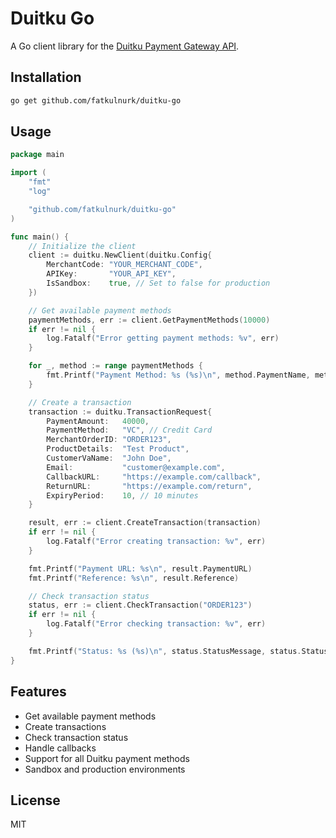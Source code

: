 # Duitku Go

A Go client library for the [Duitku Payment Gateway API](https://docs.duitku.com/api/id/).

## Installation

```bash
go get github.com/fatkulnurk/duitku-go
```

## Usage

```go
package main

import (
	"fmt"
	"log"

	"github.com/fatkulnurk/duitku-go"
)

func main() {
	// Initialize the client
	client := duitku.NewClient(duitku.Config{
		MerchantCode: "YOUR_MERCHANT_CODE",
		APIKey:       "YOUR_API_KEY",
		IsSandbox:    true, // Set to false for production
	})

	// Get available payment methods
	paymentMethods, err := client.GetPaymentMethods(10000)
	if err != nil {
		log.Fatalf("Error getting payment methods: %v", err)
	}

	for _, method := range paymentMethods {
		fmt.Printf("Payment Method: %s (%s)\n", method.PaymentName, method.PaymentMethod)
	}

	// Create a transaction
	transaction := duitku.TransactionRequest{
		PaymentAmount:   40000,
		PaymentMethod:   "VC", // Credit Card
		MerchantOrderID: "ORDER123",
		ProductDetails:  "Test Product",
		CustomerVaName:  "John Doe",
		Email:           "customer@example.com",
		CallbackURL:     "https://example.com/callback",
		ReturnURL:       "https://example.com/return",
		ExpiryPeriod:    10, // 10 minutes
	}

	result, err := client.CreateTransaction(transaction)
	if err != nil {
		log.Fatalf("Error creating transaction: %v", err)
	}

	fmt.Printf("Payment URL: %s\n", result.PaymentURL)
	fmt.Printf("Reference: %s\n", result.Reference)

	// Check transaction status
	status, err := client.CheckTransaction("ORDER123")
	if err != nil {
		log.Fatalf("Error checking transaction: %v", err)
	}

	fmt.Printf("Status: %s (%s)\n", status.StatusMessage, status.StatusCode)
}
```

## Features

- Get available payment methods
- Create transactions
- Check transaction status
- Handle callbacks
- Support for all Duitku payment methods
- Sandbox and production environments

## License

MIT
